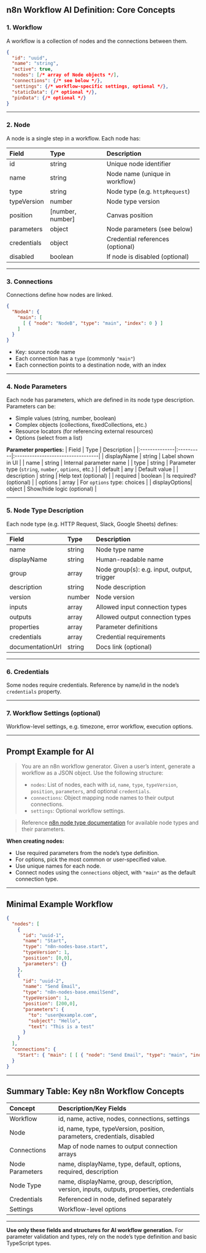 ## n8n Workflow AI Definition: Core Concepts

### 1. **Workflow**

A workflow is a collection of nodes and the connections between them.

```json
{
  "id": "uuid",
  "name": "string",
  "active": true,
  "nodes": [/* array of Node objects */],
  "connections": {/* see below */},
  "settings": {/* workflow-specific settings, optional */},
  "staticData": {/* optional */},
  "pinData": {/* optional */}
}
```

---

### 2. **Node**

A node is a single step in a workflow. Each node has:

| Field         | Type      | Description                      |
|:--------------|:----------|:----------------------------------|
| id            | string    | Unique node identifier            |
| name          | string    | Node name (unique in workflow)    |
| type          | string    | Node type (e.g. `httpRequest`)    |
| typeVersion   | number    | Node type version                 |
| position      | [number, number] | Canvas position          |
| parameters    | object    | Node parameters (see below)       |
| credentials   | object    | Credential references (optional)  |
| disabled      | boolean   | If node is disabled (optional)    |

---

### 3. **Connections**

Connections define how nodes are linked.

```json
{
  "NodeA": {
    "main": [
      [ { "node": "NodeB", "type": "main", "index": 0 } ]
    ]
  }
}
```
-  Key: source node name
-  Each connection has a `type` (commonly `"main"`)
-  Each connection points to a destination node, with an index

---

### 4. **Node Parameters**

Each node has parameters, which are defined in its node type description. Parameters can be:

-  Simple values (string, number, boolean)
-  Complex objects (collections, fixedCollections, etc.)
-  Resource locators (for referencing external resources)
-  Options (select from a list)

**Parameter properties:**
| Field         | Type      | Description                      |
|:--------------|:----------|:----------------------------------|
| displayName   | string    | Label shown in UI                |
| name          | string    | Internal parameter name          |
| type          | string    | Parameter type (`string`, `number`, `options`, etc.) |
| default       | any       | Default value                    |
| description   | string    | Help text (optional)             |
| required      | boolean   | Is required? (optional)          |
| options       | array     | For `options` type: choices      |
| displayOptions| object    | Show/hide logic (optional)       |

---

### 5. **Node Type Description**

Each node type (e.g. HTTP Request, Slack, Google Sheets) defines:

| Field         | Type      | Description                      |
|:--------------|:----------|:----------------------------------|
| name          | string    | Node type name                   |
| displayName   | string    | Human-readable name              |
| group         | array     | Node group(s): e.g. input, output, trigger |
| description   | string    | Node description                 |
| version       | number    | Node version                     |
| inputs        | array     | Allowed input connection types   |
| outputs       | array     | Allowed output connection types  |
| properties    | array     | Parameter definitions            |
| credentials   | array     | Credential requirements          |
| documentationUrl | string | Docs link (optional)             |

---

### 6. **Credentials**

Some nodes require credentials. Reference by name/id in the node’s `credentials` property.

---

### 7. **Workflow Settings (optional)**

Workflow-level settings, e.g. timezone, error workflow, execution options.

---

## **Prompt Example for AI**

> You are an n8n workflow generator. Given a user’s intent, generate a workflow as a JSON object.
> Use the following structure:
> - `nodes`: List of nodes, each with `id`, `name`, `type`, `typeVersion`, `position`, `parameters`, and optional `credentials`.
> - `connections`: Object mapping node names to their output connections.
> - `settings`: Optional workflow settings.

> Reference [n8n node type documentation](https://docs.n8n.io/integrations/builtin/app-nodes/) for available node types and their parameters.

**When creating nodes:**
-  Use required parameters from the node’s type definition.
-  For options, pick the most common or user-specified value.
-  Use unique names for each node.
-  Connect nodes using the `connections` object, with `"main"` as the default connection type.

---

## **Minimal Example Workflow**

```json
{
  "nodes": [
    {
      "id": "uuid-1",
      "name": "Start",
      "type": "n8n-nodes-base.start",
      "typeVersion": 1,
      "position": [0,0],
      "parameters": {}
    },
    {
      "id": "uuid-2",
      "name": "Send Email",
      "type": "n8n-nodes-base.emailSend",
      "typeVersion": 1,
      "position": [200,0],
      "parameters": {
        "to": "user@example.com",
        "subject": "Hello",
        "text": "This is a test"
      }
    }
  ],
  "connections": {
    "Start": { "main": [ [ { "node": "Send Email", "type": "main", "index": 0 } ] ] }
  }
}
```

---

## **Summary Table: Key n8n Workflow Concepts**

| Concept         | Description/Key Fields                                     |
|:----------------|:----------------------------------------------------------|
| Workflow        | id, name, active, nodes, connections, settings            |
| Node            | id, name, type, typeVersion, position, parameters, credentials, disabled |
| Connections     | Map of node names to output connection arrays              |
| Node Parameters | name, displayName, type, default, options, required, description |
| Node Type       | name, displayName, group, description, version, inputs, outputs, properties, credentials |
| Credentials     | Referenced in node, defined separately                    |
| Settings        | Workflow-level options                                    |

---

**Use only these fields and structures for AI workflow generation.**
For parameter validation and types, rely on the node’s type definition and basic TypeScript types.
